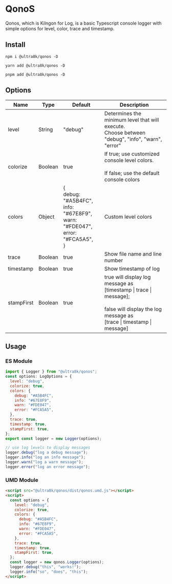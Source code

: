 # QonoS

Qonos, which is Kilngon for Log, is a basic Typescript console logger with simple options for level, color, trace and timestamp.

## Install

`npm i @ultra8k/qonos -D`

`yarn add @ultra8k/qonos -D`

`pnpm add @ultra8k/qonos -D`

## Options

| Name       | Type    | Default                                                                                      | Description                                                                                                                                                            |
| ---------- | ------- | -------------------------------------------------------------------------------------------- | ---------------------------------------------------------------------------------------------------------------------------------------------------------------------- |
| level      | String  | "debug"                                                                                      | Determines the minimum level that will execute.<br>Choose between "debug", "info", "warn", "error"                                                                     |
| colorize   | Boolean | true                                                                                         | If true; use customized console level colors.<br><br>If false; use the default console colors                                                                          |
| colors     | Object  | {<br> debug: "#A5B4FC",<br> info: "#67E8F9",<br> warn: "#FDE047",<br> error: "#FCA5A5",<br>} | Custom level colors                                                                                                                                                    |
| trace      | Boolean | true                                                                                         | Show file name and line number                                                                                                                                         |
| timestamp  | Boolean | true                                                                                         | Show timestamp of log                                                                                                                                                  |
| stampFirst | Boolean | true                                                                                         | true will display log message as<br> [timestamp &#124; trace &#124; message];<br><br>false will display the log message as<br> [trace &#124; timestamp &#124; message] |

## Usage

### ES Module

```javascript
import { Logger } from "@ultra8k/qonos";
const options: LogOptions = {
  level: "debug",
  colorize: true,
  colors: {
    debug: "#A5B4FC",
    info: "#67E8F9",
    warn: "#FDE047",
    error: "#FCA5A5",
  },
  trace: true,
  timestamp: true,
  stampFirst: true,
};
export const logger = new Logger(options);

// use log levels to display messages
logger.debug("log a debug message");
logger.info("log an info message");
logger.warn("log a warn message");
logger.error("log an error message");
```

### UMD Module

```html
<script src="@ultra8k/qonos/dist/qonos.umd.js"></script>
<script>
  const options = {
    level: "debug",
    colorize: true,
    colors: {
      debug: "#A5B4FC",
      info: "#67E8F9",
      warn: "#FDE047",
      error: "#FCA5A5",
    },
    trace: true,
    timestamp: true,
    stampFirst: true,
  };
  const logger = new qonos.Logger(options);
  logger.debug("this", "works!");
  logger.info("so", "does", "this");
</script>
```
